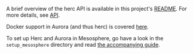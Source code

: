 A brief overview of the herc API is available in this project's [README](../README). For more details, see [API](API).

Docker support in Aurora (and thus herc) is covered [here](Docker-support).

To set up Herc and Aurora in Mesosphere, go have a look in the `setup_mesosphere` directory and read [the accompanying guide](../setup_mesosphere/README).
